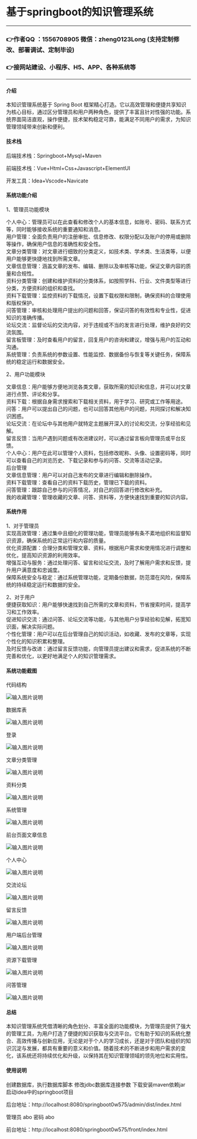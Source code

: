 # 基于springboot的知识管理系统

---
### 👉作者QQ ：1556708905 微信：zheng0123Long (支持定制修改、部署调试、定制毕设)

### 👉接网站建设、小程序、H5、APP、各种系统等

---

#### 介绍

本知识管理系统基于 Spring Boot 框架精心打造。它以高效管理和便捷共享知识为核心目标，通过区分管理员和用户两种角色，提供了丰富且针对性强的功能。系统界面简洁直观，操作便捷，技术架构稳定可靠，能满足不同用户的需求，为知识管理领域带来创新和便利。

#### 技术栈

后端技术栈：Springboot+Mysql+Maven

前端技术栈：Vue+Html+Css+Javascript+ElementUI

开发工具：Idea+Vscode+Navicate

#### 系统功能介绍

1、管理员功能模块  

个人中心：管理员可以在此查看和修改个人的基本信息，如账号、密码、联系方式等，同时能够接收系统的重要通知和消息。  
用户管理：全面负责用户的注册审批、信息修改、权限分配以及账户的停用或删除等操作，确保用户信息的准确性和安全性。  
文章分类管理：对文章进行细致的分类定义，如技术类、学术类、生活类等，以便用户能够更快捷地找到所需文章。  
文章信息管理：涵盖文章的发布、编辑、删除以及审核等功能，保证文章内容的质量和合规性。  
资料分类管理：创建和维护资料的分类体系，如按照学科、行业、文件类型等进行分类，方便资料的组织和查找。  
资料下载管理：监控资料的下载情况，设置下载权限和限制，确保资料的合理使用和版权保护。  
问答管理：审核和处理用户提出的问题和回答，保证问答的有效性和专业性，促进知识的准确传播。  
论坛交流：监督论坛的交流内容，对于违规或不当的发言进行处理，维护良好的交流氛围。  
留言板管理：及时查看用户的留言，回复用户的咨询和建议，增强与用户的互动和沟通。  
系统管理：负责系统的参数设置、性能监控、数据备份与恢复等关键任务，保障系统的稳定运行和数据安全。  

2、用户功能模块  

文章信息：用户能够方便地浏览各类文章，获取所需的知识和信息，并可以对文章进行点赞、评论和分享。  
资料下载：根据自身需求搜索和下载相关资料，用于学习、研究或工作等用途。  
问答：用户可以提出自己的问题，也可以回答其他用户的问题，共同探讨和解决知识困惑。  
论坛交流：在论坛中与其他用户就特定主题展开深入的讨论和交流，分享经验和见解。  
留言反馈：当用户遇到问题或有改进建议时，可以通过留言板向管理员或平台反馈。  
个人中心：用户在此可以管理个人资料，包括修改昵称、头像、设置密码等，同时可以查看自己的浏览历史、下载记录和参与的问答、交流等活动记录。  
后台管理  
文章信息管理：用户可以对自己发布的文章进行编辑和删除操作。  
资料下载管理：查看自己的资料下载历史，管理已下载的资料。  
问答管理：跟踪自己参与的问答情况，对自己的回答进行修改和补充。  
我的收藏管理：管理收藏的文章、问答、资料等，方便快速找到重要的知识内容。  

#### 系统作用

1、对于管理员  
实现高效管理：通过集中且细化的管理功能，管理员能够有条不紊地组织和监督知识资源，确保系统的正常运行和内容的质量。  
优化资源配置：合理分类和管理文章、资料，根据用户需求和使用情况进行调整和优化，提高知识资源的利用效率。  
增强互动与服务：通过处理问答、留言和论坛交流，及时了解用户需求和反馈，提升用户满意度和忠诚度。  
保障系统安全与稳定：通过系统管理功能，定期备份数据，防范潜在风险，保障系统的持续稳定运行和数据的安全。  

2、对于用户  
便捷获取知识：用户能够快速找到自己所需的文章和资料，节省搜索时间，提高学习和工作效率。  
促进知识交流：通过问答、论坛交流等功能，与其他用户分享经验和见解，拓宽知识面，解决实际问题。  
个性化管理：用户可以在后台管理自己的知识活动，如收藏、发布的文章等，实现个性化的知识积累和整理。  
及时反馈与改进：通过留言反馈功能，向管理员提出建议和需求，促进系统的不断完善和优化，以更好地满足个人的知识管理需求。  

#### 系统功能截图

代码结构

![输入图片说明](images/3ac5b3c6dbf67a03d6743f6fdd71cfb.png)

数据库表

![输入图片说明](images/a7cf0a4cb00988d24c0a46e464c20b0.png)

登录

![输入图片说明](images/23551eee784ef6f9db991f811071462.png)

文章分类管理

![输入图片说明](images/635e425843cf8b14c26c17d8cd9eb5c.png)

资料分类

![输入图片说明](images/00905be3eeb16fbc13664b6f7d45d5b.png)

系统管理

![输入图片说明](images/bb8304ac870b495c6c3effca9abe836.png)

前台页面文章信息

![输入图片说明](images/5b3cd6088e3f03e64a4735d26f27c25.png)

个人中心

![输入图片说明](images/f82b209e78c7cd16462830c8ad33ea5.png)

交流论坛

![输入图片说明](images/e7943e59bfb8ba0bfd386b4ccdccb8e.png)

留言反馈

![输入图片说明](images/0c0c8a243d367e5908c13ef6307ece3.png)

用户端后台管理

![输入图片说明](images/d75a821379c4e743575813f788c13a5.png)

资源下载管理

![输入图片说明](images/85acfef95ecfb7ef5e79831221435a2.png)

问答管理

![输入图片说明](images/3d1b3d40872a0456452aaa5dfa08d24.png)

#### 总结

本知识管理系统凭借清晰的角色划分、丰富全面的功能模块，为管理员提供了强大的管理工具，为用户打造了便捷的知识获取与交流平台。它有助于知识的系统化整合、高效传播与创新应用，无论是对于个人的学习成长，还是对于团队和组织的知识沉淀与发展，都具有重要的意义和价值。随着技术的不断进步和用户需求的变化，该系统还将持续优化和升级，以保持其在知识管理领域的领先地位和实用性。

#### 使用说明

创建数据库，执行数据库脚本 修改jdbc数据库连接参数 下载安装maven依赖jar 启动idea中的springboot项目

后台地址：http://localhost:8080/springboot0w575/admin/dist/index.html

管理员  abo 密码 abo

前台地址：http://localhost:8080/springboot0w575/front/index.html



